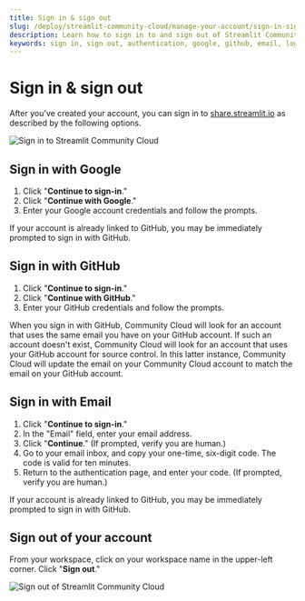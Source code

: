 ```yaml
---
title: Sign in & sign out
slug: /deploy/streamlit-community-cloud/manage-your-account/sign-in-sign-out
description: Learn how to sign in to and sign out of Streamlit Community Cloud using Google, GitHub, or email authentication methods.
keywords: sign in, sign out, authentication, google, github, email, login, logout, account access, credentials
---
```


# Sign in & sign out

After you've created your account, you can sign in to <a href="https://share.streamlit.io" target="_blank">share.streamlit.io</a> as described by the following options.

![Sign in to Streamlit Community Cloud](/images/streamlit-community-cloud/account-sign-in.png)

## Sign in with Google

1. Click "**Continue to sign-in**."
1. Click "**Continue with Google**."
1. Enter your Google account credentials and follow the prompts.

If your account is already linked to GitHub, you may be immediately prompted to sign in with GitHub.

## Sign in with GitHub

1. Click "**Continue to sign-in**."
1. Click "**Continue with GitHub**."
1. Enter your GitHub credentials and follow the prompts.

<Important>
    When you sign in with GitHub, Community Cloud will look for an account that uses the same email you have on your GitHub account. If such an account doesn't exist, Community Cloud will look for an account that uses your GitHub account for source control. In this latter instance, Community Cloud will update the email on your Community Cloud account to match the email on your GitHub account.
</Important>

## Sign in with Email

1. Click "**Continue to sign-in**."
1. In the "Email" field, enter your email address.
1. Click "**Continue**." (If prompted, verify you are human.)
1. Go to your email inbox, and copy your one-time, six-digit code. The code is valid for ten minutes.
1. Return to the authentication page, and enter your code. (If prompted, verify you are human.)

If your account is already linked to GitHub, you may be immediately prompted to sign in with GitHub.

## Sign out of your account

From your workspace, click on your workspace name in the upper-left corner. Click "**Sign out**."

<div style={{ maxWidth: '80%', margin: 'auto' }}>
<Image alt="Sign out of Streamlit Community Cloud" src="/images/streamlit-community-cloud/account-sign-out.png" />
</div>
